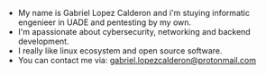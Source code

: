 - My name is Gabriel Lopez Calderon and i'm stuying informatic engenieer in UADE and pentesting by my own.
- I'm apassionate about cybersecurity, networking and backend development.
- I really like linux ecosystem and open source software.
- You can contact me via: gabriel.lopezcalderon@protonmail.com
